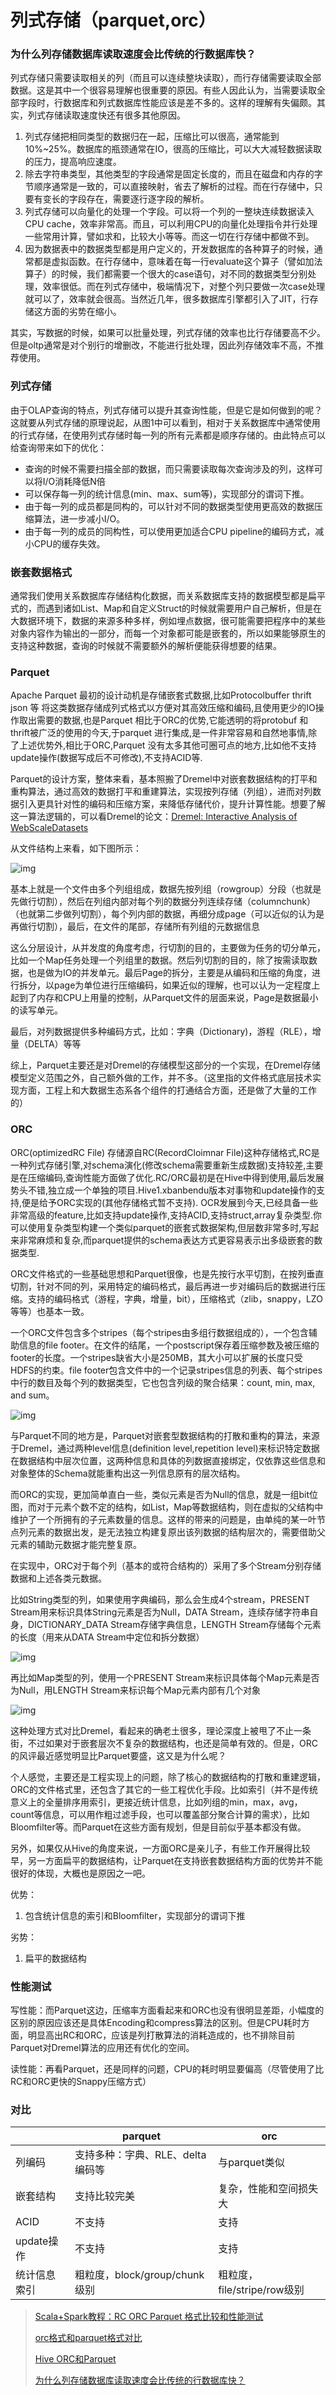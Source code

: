 # 列式存储（parquet,orc）

### 为什么列存储数据库读取速度会比传统的行数据库快？

列式存储只需要读取相关的列（而且可以连续整块读取），而行存储需要读取全部数据。这是其中一个很容易理解也很重要的原因。有些人因此认为，当需要读取全部字段时，行数据库和列式数据库性能应该是差不多的。这样的理解有失偏颇。其实，列式存储读取速度快还有很多其他原因。

1. 列式存储把相同类型的数据归在一起，压缩比可以很高，通常能到10%~25%。数据库的瓶颈通常在IO，很高的压缩比，可以大大减轻数据读取的压力，提高响应速度。
2. 除去字符串类型，其他类型的字段通常是固定长度的，而且在磁盘和内存的字节顺序通常是一致的，可以直接映射，省去了解析的过程。而在行存储中，只要有变长的字段存在，需要逐行逐字段的解析。
3. 列式存储可以向量化的处理一个字段。可以将一个列的一整块连续数据读入CPU cache，效率非常高。而且，可以利用CPU的向量化处理指令并行处理一些常用计算，譬如求和，比较大小等等。而这一切在行存储中都做不到。
4. 因为数据表中的数据类型都是用户定义的，开发数据库的各种算子的时候，通常都是虚拟函数。在行存储中，意味着在每一行evaluate这个算子（譬如加法算子）的时候，我们都需要一个很大的case语句，对不同的数据类型分别处理，效率很低。而在列式存储中，极端情况下，对整个列只要做一次case处理就可以了，效率就会很高。当然近几年，很多数据库引擎都引入了JIT，行存储这方面的劣势在缩小。

其实，写数据的时候，如果可以批量处理，列式存储的效率也比行存储要高不少。但是oltp通常是对个别行的增删改，不能进行批处理，因此列存储效率不高，不推荐使用。

### 列式存储

由于OLAP查询的特点，列式存储可以提升其查询性能，但是它是如何做到的呢？这就要从列式存储的原理说起，从图1中可以看到，相对于关系数据库中通常使用的行式存储，在使用列式存储时每一列的所有元素都是顺序存储的。由此特点可以给查询带来如下的优化：

- 查询的时候不需要扫描全部的数据，而只需要读取每次查询涉及的列，这样可以将I/O消耗降低N倍
- 可以保存每一列的统计信息(min、max、sum等)，实现部分的谓词下推。
- 由于每一列的成员都是同构的，可以针对不同的数据类型使用更高效的数据压缩算法，进一步减小I/O。
- 由于每一列的成员的同构性，可以使用更加适合CPU pipeline的编码方式，减小CPU的缓存失效。

### 嵌套数据格式

通常我们使用关系数据库存储结构化数据，而关系数据库支持的数据模型都是扁平式的，而遇到诸如List、Map和自定义Struct的时候就需要用户自己解析，但是在大数据环境下，数据的来源多种多样，例如埋点数据，很可能需要把程序中的某些对象内容作为输出的一部分，而每一个对象都可能是嵌套的，所以如果能够原生的支持这种数据，查询的时候就不需要额外的解析便能获得想要的结果。

### Parquet

Apache Parquet 最初的设计动机是存储嵌套式数据,比如Protocolbuffer thrift json 等 将这类数据存储成列式格式以方便对其高效压缩和编码,且使用更少的IO操作取出需要的数据,也是Parquet 相比于ORC的优势,它能透明的将protobuf 和thrift被广泛的使用的今天,于parquet 进行集成,是一件非常容易和自然地事情,除了上述优势外,相比于ORC,Parquet 没有太多其他可圈可点的地方,比如他不支持update操作(数据写成后不可修改),不支持ACID等.

Parquet的设计方案，整体来看，基本照搬了Dremel中对嵌套数据结构的打平和重构算法，通过高效的数据打平和重建算法，实现按列存储（列组），进而对列数据引入更具针对性的编码和压缩方案，来降低存储代价，提升计算性能。想要了解这一算法逻辑的，可以看Dremel的论文：[Dremel: Interactive Analysis of WebScaleDatasets](http://research.google.com/pubs/pub36632.html)

从文件结构上来看，如下图所示：

![img](./assets/180912163528362.png)

基本上就是一个文件由多个列组组成，数据先按列组（rowgroup）分段（也就是先做行切割），然后在列组内部对每个列的数据分列连续存储（columnchunk）（也就第二步做列切割），每个列内部的数据，再细分成page（可以近似的认为是再做行切割），最后，在文件的尾部，存储所有列组的元数据信息

这么分层设计，从并发度的角度考虑，行切割的目的，主要做为任务的切分单元，比如一个Map任务处理一个列组里的数据。然后列切割的目的，除了按需读取数据，也是做为IO的并发单元。最后Page的拆分，主要是从编码和压缩的角度，进行拆分，以page为单位进行压缩编码，如果近似的理解，也可以认为一定程度上起到了内存和CPU上用量的控制，从Parquet文件的层面来说，Page是数据最小的读写单元。

最后，对列数据提供多种编码方式，比如：字典（Dictionary)，游程（RLE），增量（DELTA）等等

综上，Parquet主要还是对Dremel的存储模型这部分的一个实现，在Dremel存储模型定义范围之外，自己额外做的工作，并不多。（这里指的文件格式底层技术实现方面，工程上和大数据生态系各个组件的打通结合方面，还是做了大量的工作的）

### ORC

ORC(optimizedRC File) 存储源自RC(RecordCloimnar File)这种存储格式,RC是一种列式存储引擎,对schema演化(修改schema需要重新生成数据)支持较差,主要是在压缩编码,查询性能方面做了优化.RC/ORC最初是在Hive中得到使用,最后发展势头不错,独立成一个单独的项目.Hive1.xbanbendu版本对事物和update操作的支持,便是给予ORC实现的(其他存储格式暂不支持).
OCR发展到今天,已经具备一些非常高级的feature,比如支持update操作,支持ACID,支持struct,array复杂类型.你可以使用复杂类型构建一个类似parquet的嵌套式数据架构,但层数非常多时,写起来非常麻烦和复杂,而parquet提供的schema表达方式更容易表示出多级嵌套的数据类型.

ORC文件格式的一些基础思想和Parquet很像，也是先按行水平切割，在按列垂直切割，针对不同的列，采用特定的编码格式，最后再进一步对编码后的数据进行压缩。支持的编码格式（游程，字典，增量，bit），压缩格式（zlib，snappy，LZO等等）也基本一致。

一个ORC文件包含多个stripes（每个stripes由多组行数据组成的），一个包含辅助信息的file footer。在文件的结尾，一个postscript保存着压缩参数及被压缩的footer的长度。一个stripes缺省大小是250MB，其大小可以扩展的长度只受HDFS的约束。file footer包含文件中的一个记录stripes信息的列表、每个stripes中行的数目及每个列的数据类型，它也包含列级的聚合结果：count, min, max, and sum。

![img](./assets/180912163528363.png)

与Parquet不同的地方是，Parquet对嵌套型数据结构的打散和重构的算法，来源于Dremel，通过两种level信息(definition level,repetition level)来标识特定数据在数据结构中层次位置，这两种信息和具体的列数据直接绑定，仅依靠这些信息和对象整体的Schema就能重构出这一列信息原有的层次结构。

而ORC的实现，更加简单直白一些，类似元素是否为Null的信息，就是一组bit位图，而对于元素个数不定的结构，如List，Map等数据结构，则在虚拟的父结构中维护了一个所拥有的子元素数量的信息。这样的带来的问题是，由单纯的某一叶节点列元素的数据出发，是无法独立构建复原出该列数据的结构层次的，需要借助父元素的辅助元数据才能完整复原。

在实现中，ORC对于每个列（基本的或符合结构的）采用了多个Stream分别存储数据和上述各类元数据。

比如String类型的列，如果使用字典编码，那么会生成4个stream，PRESENT Stream用来标识具体String元素是否为Null，DATA Stream，连续存储字符串自身，DICTIONARY_DATA Stream存储字典信息，LENGTH Stream存储每个元素的长度（用来从DATA Stream中定位和拆分数据）

![img](./assets/180912163528364.png)

再比如Map类型的列，使用一个PRESENT Stream来标识具体每个Map元素是否为Null，用LENGTH 
Stream来标识每个Map元素内部有几个对象

![img](./assets/180912163528365.png)

这种处理方式对比Dremel，看起来的确老土很多，理论深度上被甩了不止一条街，不过如果对于嵌套层次不复杂的数据结构，也还是简单有效的。但是，ORC的风评最近感觉明显比Parquet要盛，这又是为什么呢？

个人感觉，主要还是工程实现上的问题，除了核心的数据结构的打散和重建逻辑，ORC的文件格式里，还包含了其它的一些工程优化手段。比如索引（并不是传统意义上的全量排序用索引，更接近统计信息，比如列组的min，max，avg，count等信息，可以用作粗过滤手段，也可以覆盖部分聚合计算的需求），比如Bloomfilter等。而Parquet在这些方面有规划，但是目前似乎基本都没有做。

另外，如果仅从Hive的角度来说，一方面ORC是亲儿子，有些工作开展得比较早，另一方面扁平的数据结构，让Parquet在支持嵌套数据结构方面的优势并不能很好的体现，大概也是原因之一吧。

优势：

1. 包含统计信息的索引和Bloomfilter，实现部分的谓词下推

劣势：

1. 扁平的数据结构

### 性能测试

写性能：而Parquet这边，压缩率方面看起来和ORC也没有很明显差距，小幅度的区别的原因应该还是具体Encoding和compress算法的区别。但是CPU耗时方面，明显高出RC和ORC，应该是列打散算法的消耗造成的，也不排除目前Parquet对Dremel算法的应用还有优化的空间。

读性能：再看Parquet，还是同样的问题，CPU的耗时明显要偏高（尽管使用了比RC和ORC更快的Snappy压缩方式）

### 对比

|              | parquet                          | orc                         |
| ------------ | -------------------------------- | --------------------------- |
| 列编码       | 支持多种：字典、RLE、delta编码等 | 与parquet类似               |
| 嵌套结构     | 支持比较完美                     | 复杂，性能和空间损失大      |
| ACID         | 不支持                           | 支持                        |
| update操作   | 不支持                           | 支持                        |
| 统计信息索引 | 粗粒度，block/group/chunk级别    | 粗粒度，file/stripe/row级别 |



> [Scala+Spark教程：RC ORC Parquet 格式比较和性能测试](http://bigdatastudy.net/show.aspx?id=571&cid=9)
>
> [orc格式和parquet格式对比](https://yq.aliyun.com/articles/226990)
>
> [Hive ORC和Parquet](https://blog.csdn.net/jiangshouzhuang/article/details/51416744)
>
> [为什么列存储数据库读取速度会比传统的行数据库快？](https://www.zhihu.com/question/29380943/answer/556258418)